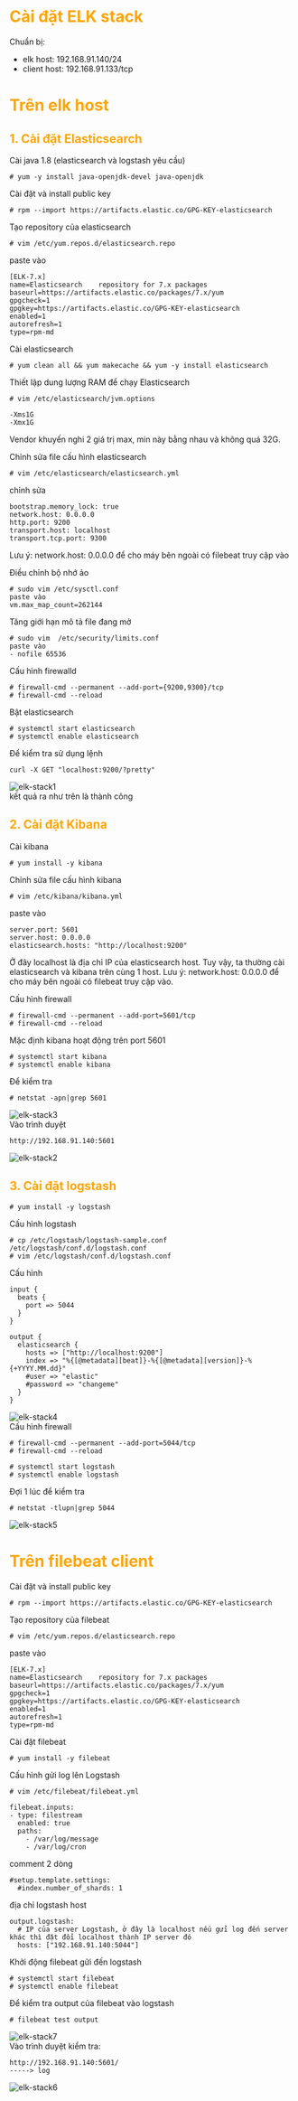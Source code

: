 <h1 style="color:orange">Cài đặt ELK stack</h1>
Chuẩn bị:<br>

- elk host: 192.168.91.140/24
- client host: 192.168.91.133/tcp

<h1 style="color:orange">Trên elk host</h1>
<h2 style="color:orange">1. Cài đặt Elasticsearch</h2>
Cài java 1.8 (elasticsearch và logstash yêu cầu)

    # yum -y install java-openjdk-devel java-openjdk
Cài đặt và install public key

    # rpm --import https://artifacts.elastic.co/GPG-KEY-elasticsearch
Tạo repository của elasticsearch

    # vim /etc/yum.repos.d/elasticsearch.repo
paste vào

    [ELK-7.x]
    name=Elasticsearch    repository for 7.x packages
    baseurl=https://artifacts.elastic.co/packages/7.x/yum
    gpgcheck=1
    gpgkey=https://artifacts.elastic.co/GPG-KEY-elasticsearch
    enabled=1
    autorefresh=1
    type=rpm-md
Cài elasticsearch

    # yum clean all && yum makecache && yum -y install elasticsearch
Thiết lập dung lượng RAM để chạy Elasticsearch

    # vim /etc/elasticsearch/jvm.options

    -Xms1G
    -Xmx1G
Vendor khuyến nghi 2 giá trị max, min này bằng nhau và không quá 32G.

Chỉnh sửa file cấu hình elasticsearch

    # vim /etc/elasticsearch/elasticsearch.yml
chỉnh sửa

    bootstrap.memory_lock: true
    network.host: 0.0.0.0
    http.port: 9200
    transport.host: localhost
    transport.tcp.port: 9300
Lưu ý: network.host: 0.0.0.0 để cho máy bên ngoài có filebeat truy cập vào

Điều chỉnh bộ nhớ ảo
    
    # sudo vim /etc/sysctl.conf
    paste vào
    vm.max_map_count=262144
Tăng giới hạn mô tả file đang mở

    # sudo vim  /etc/security/limits.conf
    paste vào
    - nofile 65536
Cấu hình firewalld

    # firewall-cmd --permanent --add-port={9200,9300}/tcp
    # firewall-cmd --reload
Bật elasticsearch

    # systemctl start elasticsearch
    # systemctl enable elasticsearch
Để kiểm tra sử dụng lệnh

    curl -X GET "localhost:9200/?pretty"
![elk-stack1](../img/elk-stack1.png)<br>
kết quả ra như trên là thành công
<h2 style="color:orange">2. Cài đặt Kibana</h2>
Cài kibana

    # yum install -y kibana
Chỉnh sửa file cấu hình kibana

    # vim /etc/kibana/kibana.yml
paste vào

    server.port: 5601
    server.host: 0.0.0.0
    elasticsearch.hosts: "http://localhost:9200"
Ở đây localhost là địa chỉ IP của elasticsearch host. Tuy vậy, ta thường cài elasticsearch và kibana trên cùng 1 host.
Lưu ý: network.host: 0.0.0.0 để cho máy bên ngoài có filebeat truy cập vào.

Cấu hình firewall

    # firewall-cmd --permanent --add-port=5601/tcp
    # firewall-cmd --reload
Mặc định kibana hoạt động trên port 5601

    # systemctl start kibana
    # systemctl enable kibana

Để kiểm tra

    # netstat -apn|grep 5601
![elk-stack3](../img/elk-stack3.png)<br>
Vào trình duyệt 
 
    http://192.168.91.140:5601
![elk-stack2](../img/elk-stack2.png)<br>
<h2 style="color:orange">3. Cài đặt logstash</h2>

    # yum install -y logstash
Cấu hình logstash

    # cp /etc/logstash/logstash-sample.conf /etc/logstash/conf.d/logstash.conf
    # vim /etc/logstash/conf.d/logstash.conf
Cấu hình 

    input {
      beats {
        port => 5044
      }
    }

    output {
      elasticsearch {
        hosts => ["http://localhost:9200"]
        index => "%{[@metadata][beat]}-%{[@metadata][version]}-%{+YYYY.MM.dd}"
        #user => "elastic"
        #password => "changeme"
      }
    }
![elk-stack4](../img/elk-stack4.png)<br>
Cấu hình firewall

    # firewall-cmd --permanent --add-port=5044/tcp
    # firewall-cmd --reload

    # systemctl start logstash
    # systemctl enable logstash
Đợi 1 lúc để kiểm tra

    # netstat -tlupn|grep 5044
![elk-stack5](../img/elk-stack5.png)<br>
<h1 style="color:orange">Trên filebeat client</h1>
Cài đặt và install public key

    # rpm --import https://artifacts.elastic.co/GPG-KEY-elasticsearch
Tạo repository của filebeat

    # vim /etc/yum.repos.d/elasticsearch.repo
paste vào

    [ELK-7.x]
    name=Elasticsearch    repository for 7.x packages
    baseurl=https://artifacts.elastic.co/packages/7.x/yum
    gpgcheck=1
    gpgkey=https://artifacts.elastic.co/GPG-KEY-elasticsearch
    enabled=1
    autorefresh=1
    type=rpm-md
Cài đặt filebeat

    # yum install -y filebeat 
Cấu hình gửi log lên Logstash

    # vim /etc/filebeat/filebeat.yml

    filebeat.inputs:
    - type: filestream
      enabled: true
      paths:
        - /var/log/message 
        - /var/log/cron 
comment 2 dòng
    
    #setup.template.settings:
      #index.number_of_shards: 1
địa chỉ logstash host

    output.logstash:
      # IP của server Logstash, ở đây là localhost nếu gửi log đến server khác thì đặt đổi localhost thành IP server đó
      hosts: ["192.168.91.140:5044"]
Khởi động filebeat gửi đến logstash

    # systemctl start filebeat
    # systemctl enable filebeat
Để kiểm tra output của filebeat vào logstash

    # filebeat test output
![elk-stack7](../img/elk-stack7.png)<br>
Vào trình duyệt kiểm tra:

    http://192.168.91.140:5601/
    -----> log
![elk-stack6](../img/elk-stack6.png)<br>